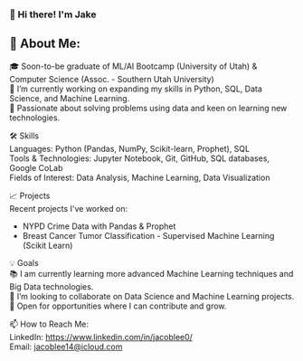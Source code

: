 ### 👋 Hi there! I'm Jake
## 🌱 About Me:

🎓 Soon-to-be graduate of ML/AI Bootcamp (University of Utah) & Computer Science (Assoc. - Southern Utah University)  
🔭 I’m currently working on expanding my skills in Python, SQL, Data Science, and Machine Learning.  
🌟 Passionate about solving problems using data and keen on learning new technologies.  

🛠️ Skills  
Languages: Python (Pandas, NumPy, Scikit-learn, Prophet), SQL  
Tools & Technologies: Jupyter Notebook, Git, GitHub, SQL databases, Google CoLab  
Fields of Interest: Data Analysis, Machine Learning, Data Visualization  

📈 Projects  
Recent projects I've worked on:
- NYPD Crime Data with Pandas & Prophet
- Breast Cancer Tumor Classification - Supervised Machine Learning (Scikit Learn) 

💡 Goals  
📚 I am currently learning more advanced Machine Learning techniques and Big Data technologies.  
👯 I’m looking to collaborate on Data Science and Machine Learning projects.  
🤝 Open for opportunities where I can contribute and grow.  

📫 How to Reach Me:  
LinkedIn: https://www.linkedin.com/in/jacoblee0/  
Email: jacoblee14@icloud.com  
